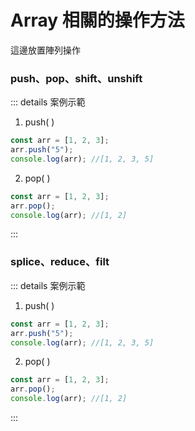 # Array 相關的操作方法

這邊放置陣列操作

### push、pop、shift、unshift

::: details 案例示範

1. push( )

```jsx
const arr = [1, 2, 3];
arr.push("5");
console.log(arr); //[1, 2, 3, 5]
```

2. pop( )

```jsx
const arr = [1, 2, 3];
arr.pop();
console.log(arr); //[1, 2]
```

:::

### splice、reduce、filt

::: details 案例示範

1. push( )

```jsx
const arr = [1, 2, 3];
arr.push("5");
console.log(arr); //[1, 2, 3, 5]
```

2. pop( )

```jsx
const arr = [1, 2, 3];
arr.pop();
console.log(arr); //[1, 2]
```

:::
